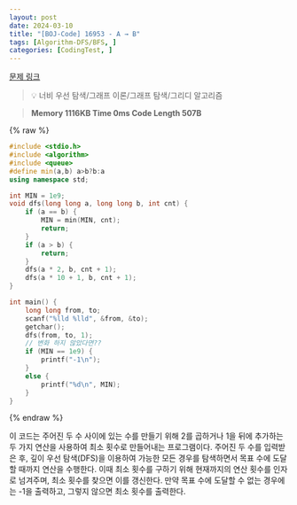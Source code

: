 ```yaml
---
layout: post
date: 2024-03-10
title: "[BOJ-Code] 16953 - A → B"
tags: [Algorithm-DFS/BFS, ]
categories: [CodingTest, ]
---
```



[문제 링크](https://www.acmicpc.net/problem/16953)


> 💡 너비 우선 탐색/그래프 이론/그래프 탐색/그리디 알고리즘


> **Memory   1116KB                                   Time   0ms                                Code Length   507B**



{% raw %}
```c++
#include <stdio.h>
#include <algorithm>
#include <queue>
#define min(a,b) a>b?b:a
using namespace std;

int MIN = 1e9;
void dfs(long long a, long long b, int cnt) {
	if (a == b) {
		MIN = min(MIN, cnt);
		return;
	}
	if (a > b) {
		return;
	}
	dfs(a * 2, b, cnt + 1);
	dfs(a * 10 + 1, b, cnt + 1);
}

int main() {
	long long from, to;
	scanf("%lld %lld", &from, &to);
	getchar();
	dfs(from, to, 1);
	// 변화 하지 않았다면??
	if (MIN == 1e9) {
		printf("-1\n");
	}
	else {
		printf("%d\n", MIN);
	}
}
```
{% endraw %}



이 코드는 주어진 두 수 사이에 있는 수를 만들기 위해 2를 곱하거나 1을 뒤에 추가하는 두 가지 연산을 사용하여 최소 횟수로 만들어내는 프로그램이다. 주어진 두 수를 입력받은 후, 깊이 우선 탐색(DFS)을 이용하여 가능한 모든 경우를 탐색하면서 목표 수에 도달할 때까지 연산을 수행한다. 이때 최소 횟수를 구하기 위해 현재까지의 연산 횟수를 인자로 넘겨주며, 최소 횟수를 찾으면 이를 갱신한다. 만약 목표 수에 도달할 수 없는 경우에는 -1을 출력하고, 그렇지 않으면 최소 횟수를 출력한다.

